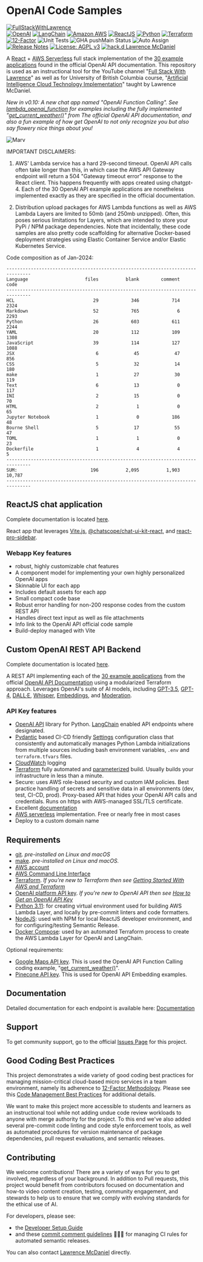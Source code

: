 # OpenAI Code Samples

[![FullStackWithLawrence](https://a11ybadges.com/badge?text=FullStackWithLawrence&badgeColor=orange&logo=youtube&logoColor=282828)](https://www.youtube.com/@FullStackWithLawrence)<br>
[![OpenAI](https://a11ybadges.com/badge?logo=openai)](https://platform.openai.com/)
[![LangChain](https://a11ybadges.com/badge?text=LangChain&badgeColor=0834ac)](https://www.langchain.com/)
[![Amazon AWS](https://a11ybadges.com/badge?logo=amazonaws)](https://aws.amazon.com/)
[![ReactJS](https://a11ybadges.com/badge?logo=react)](https://react.dev/)
[![Python](https://a11ybadges.com/badge?logo=python)](https://www.python.org/)
[![Terraform](https://a11ybadges.com/badge?logo=terraform)](https://www.terraform.io/)<br>
[![12-Factor](https://img.shields.io/badge/12--Factor-Compliant-green.svg)](./doc/Twelve_Factor_Methodology.md)
![Unit Tests](https://github.com/FullStackWithLawrence/aws-openai/actions/workflows/testsPython.yml/badge.svg?branch=main)
![GHA pushMain Status](https://img.shields.io/github/actions/workflow/status/FullStackWithLawrence/aws-openai/pushMain.yml?branch=main)
![Auto Assign](https://github.com/FullStackwithLawrence/aws-openai/actions/workflows/auto-assign.yml/badge.svg)
[![Release Notes](https://img.shields.io/github/release/FullStackWithLawrence/aws-openai)](https://github.com/FullStackWithLawrence/aws-openai/releases)
[![License: AGPL v3](https://img.shields.io/badge/License-AGPL_v3-blue.svg)](https://www.gnu.org/licenses/agpl-3.0)
[![hack.d Lawrence McDaniel](https://img.shields.io/badge/hack.d-Lawrence%20McDaniel-orange.svg)](https://lawrencemcdaniel.com)

A [React](https://react.dev/) + [AWS Serverless](https://aws.amazon.com/serverless/) full stack implementation of the [30 example applications](https://platform.openai.com/examples) found in the official OpenAI API documentation. This repository is used as an instructional tool for the YouTube channel "[Full Stack With Lawrence](https://youtube.com/@FullStackWithLawrence)" as well as for University of British Columbia course, "[Artificial Intelligence Cloud Technology Implementation](https://extendedlearning.ubc.ca/courses/artificial-intelligence-cloud-technology-implementation/mg202)" taught by Lawrence McDaniel.

_New in v0.10: A new chat app named "OpenAI Function Calling". See [lambda_openai_function](https://github.com/FullStackWithLawrence/aws-openai/tree/main/api/terraform/python/openai_api/lambda_openai_function) for examples including the fully implemented "[get_current_weather()](https://platform.openai.com/docs/guides/function-calling)" from The official OpenAI API documentation, and also a fun example of how get OpenAI to not only recognize you but also say flowery nice things about you!_

![Marv](https://cdn.lawrencemcdaniel.com/marv.gif)

IMPORTANT DISCLAIMERS:

1. AWS' Lambda service has a hard 29-second timeout. OpenAI API calls often take longer than this, in which case the AWS API Gateway endpoint will return a 504 "Gateway timeout error" response to the React client. This happens frequently with apps created using chatgpt-4. Each of the 30 OpenAI API example applications are nonetheless implemented exactly as they are specified in the official documentation.

2. Distribution upload packages for AWS Lambda functions as well as AWS Lambda Layers are limited to 50mb (and 250mb unzipped). Often, this poses serious limitations for Layers, which are intended to store your PyPi / NPM package dependencies. Note that incidentally, these code samples are also pretty code scaffolding for alternative Docker-based deployment strategies using Elastic Container Service and/or Elastic Kubernetes Service.

Code composition as of Jan-2024:

```console
-------------------------------------------------------------------------------
Language                     files          blank        comment           code
-------------------------------------------------------------------------------
HCL                             29            346            714           2324
Markdown                        52            765              6           2293
Python                          26            603            611           2244
YAML                            20            112            109           1308
JavaScript                      39            114            127           1088
JSX                              6             45             47            856
CSS                              5             32             14            180
make                             1             27             30            119
Text                             6             13              0            117
INI                              2             15              0             70
HTML                             2              1              0             65
Jupyter Notebook                 1              0            186             48
Bourne Shell                     5             17             55             47
TOML                             1              1              0             23
Dockerfile                       1              4              4              5
-------------------------------------------------------------------------------
SUM:                           196          2,095          1,903         10,787
-------------------------------------------------------------------------------
```

## ReactJS chat application

Complete documentation is located [here](./client/).

React app that leverages [Vite.js](https://github.com/FullStackWithLawrence/aws-openai), [@chatscope/chat-ui-kit-react](https://www.npmjs.com/package/@chatscope/chat-ui-kit-react), and [react-pro-sidebar](https://www.npmjs.com/package/react-pro-sidebar).

### Webapp Key features

- robust, highly customizable chat features
- A component model for implementing your own highly personalized OpenAI apps
- Skinnable UI for each app
- Includes default assets for each app
- Small compact code base
- Robust error handling for non-200 response codes from the custom REST API
- Handles direct text input as well as file attachments
- Info link to the OpenAI API official code sample
- Build-deploy managed with Vite

## Custom OpenAI REST API Backend

Complete documentation is located [here](./api/).

A REST API implementing each of the [30 example applications](https://platform.openai.com/examples) from the official [OpenAI API Documentation](https://platform.openai.com/docs/api-reference/making-requests?lang=python) using a modularized Terraform approach. Leverages OpenAI's suite of AI models, including [GPT-3.5](https://platform.openai.com/docs/models/gpt-3-5), [GPT-4](https://platform.openai.com/docs/models/gpt-4), [DALL·E](https://platform.openai.com/docs/models/dall-e), [Whisper](https://platform.openai.com/docs/models/whisper), [Embeddings](https://platform.openai.com/docs/models/embeddings), and [Moderation](https://platform.openai.com/docs/models/moderation).

### API Key features

- [OpenAI API](https://pypi.org/project/openai/) library for Python. [LangChain](https://www.langchain.com/) enabled API endpoints where designated.
- [Pydantic](https://docs.pydantic.dev/latest/) based CI-CD friendly [Settings](./api/terraform/python/openai_api/common/README.md) configuration class that consistently and automatically manages Python Lambda initializations from multiple sources including bash environment variables, `.env` and `terraform.tfvars` files.
- [CloudWatch](https://aws.amazon.com/cloudwatch/) logging
- [Terraform](https://www.terraform.io/) fully automated and [parameterized](./api/terraform/terraform.tfvars) build. Usually builds your infrastructure in less than a minute.
- Secure: uses AWS role-based security and custom IAM policies. Best practice handling of secrets and sensitive data in all environments (dev, test, CI-CD, prod). Proxy-based API that hides your OpenAI API calls and credentials. Runs on https with AWS-managed SSL/TLS certificate.
- Excellent [documentation](./doc/)
- [AWS serverless](https://aws.amazon.com/serverless/) implementation. Free or nearly free in most cases
- Deploy to a custom domain name

## Requirements

- [git](https://git-scm.com/book/en/v2/Getting-Started-Installing-Git). _pre-installed on Linux and macOS_
- [make](https://gnuwin32.sourceforge.net/packages/make.htm). _pre-installed on Linux and macOS._
- [AWS account](https://aws.amazon.com/)
- [AWS Command Line Interface](https://aws.amazon.com/cli/)
- [Terraform](https://www.terraform.io/).
  _If you're new to Terraform then see [Getting Started With AWS and Terraform](./doc/TERRAFORM_GETTING_STARTED_GUIDE.md)_
- [OpenAI platform API key](https://platform.openai.com/).
  _If you're new to OpenAI API then see [How to Get an OpenAI API Key](./doc/OPENAI_API_GETTING_STARTED_GUIDE.md)_
- [Python 3.11](https://www.python.org/downloads/): for creating virtual environment used for building AWS Lambda Layer, and locally by pre-commit linters and code formatters.
- [NodeJS](https://nodejs.org/en/download): used with NPM for local ReactJS developer environment, and for configuring/testing Semantic Release.
- [Docker Compose](https://docs.docker.com/compose/install/): used by an automated Terraform process to create the AWS Lambda Layer for OpenAI and LangChain.

Optional requirements:

- [Google Maps API key](https://developers.google.com/maps/documentation/geocoding/overview). This is used the OpenAI API Function Calling coding example, "[get_current_weather()](https://platform.openai.com/docs/guides/function-calling)".
- [Pinecone API key](https://docs.pinecone.io/docs/quickstart). This is used for OpenAI API Embedding examples.

## Documentation

Detailed documentation for each endpoint is available here: [Documentation](./doc/examples/)

## Support

To get community support, go to the official [Issues Page](https://github.com/FullStackWithLawrence/aws-openai/issues) for this project.

## Good Coding Best Practices

This project demonstrates a wide variety of good coding best practices for managing mission-critical cloud-based micro services in a team environment, namely its adherence to [12-Factor Methodology](./doc/Twelve_Factor_Methodology.md). Please see this [Code Management Best Practices](./doc/GOOD_CODING_PRACTICE.md) for additional details.

We want to make this project more accessible to students and learners as an instructional tool while not adding undue code review workloads to anyone with merge authority for the project. To this end we've also added several pre-commit code linting and code style enforcement tools, as well as automated procedures for version maintenance of package dependencies, pull request evaluations, and semantic releases.

## Contributing

We welcome contributions! There are a variety of ways for you to get involved, regardless of your background. In addition to Pull requests, this project would benefit from contributors focused on documentation and how-to video content creation, testing, community engagement, and stewards to help us to ensure that we comply with evolving standards for the ethical use of AI.

For developers, please see:

- the [Developer Setup Guide](./doc/CONTRIBUTING.md)
- and these [commit comment guidelines](./doc/SEMANTIC_VERSIONING.md) 😬😬😬 for managing CI rules for automated semantic releases.

You can also contact [Lawrence McDaniel](https://lawrencemcdaniel.com/contact) directly.
